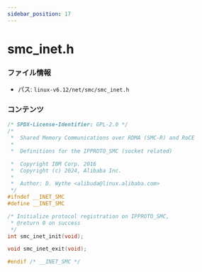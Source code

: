 ```yaml
---
sidebar_position: 17
---
```

# smc_inet.h

### ファイル情報

- パス: `linux-v6.12/net/smc/smc_inet.h`

### コンテンツ

```h
/* SPDX-License-Identifier: GPL-2.0 */
/*
 *  Shared Memory Communications over RDMA (SMC-R) and RoCE
 *
 *  Definitions for the IPPROTO_SMC (socket related)

 *  Copyright IBM Corp. 2016
 *  Copyright (c) 2024, Alibaba Inc.
 *
 *  Author: D. Wythe <alibuda@linux.alibaba.com>
 */
#ifndef __INET_SMC
#define __INET_SMC

/* Initialize protocol registration on IPPROTO_SMC,
 * @return 0 on success
 */
int smc_inet_init(void);

void smc_inet_exit(void);

#endif /* __INET_SMC */

```
